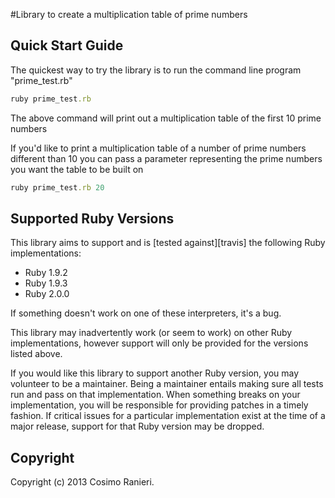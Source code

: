 #Library to create a multiplication table of prime numbers

## Quick Start Guide
The quickest way to try the library is to run the command line program "prime_test.rb"

```ruby
ruby prime_test.rb
```
The above command will print out a multiplication table of the first 10 prime numbers

If you'd like to print a multiplication table of a number of prime numbers different than 10
you can pass a parameter representing the prime numbers you want the table to be built on

```ruby
ruby prime_test.rb 20
```


## Supported Ruby Versions
This library aims to support and is [tested against][travis] the following Ruby
implementations:

* Ruby 1.9.2
* Ruby 1.9.3
* Ruby 2.0.0

If something doesn't work on one of these interpreters, it's a bug.

This library may inadvertently work (or seem to work) on other Ruby
implementations, however support will only be provided for the versions listed
above.

If you would like this library to support another Ruby version, you may
volunteer to be a maintainer. Being a maintainer entails making sure all tests
run and pass on that implementation. When something breaks on your
implementation, you will be responsible for providing patches in a timely
fashion. If critical issues for a particular implementation exist at the time
of a major release, support for that Ruby version may be dropped.


## Copyright
Copyright (c) 2013 Cosimo Ranieri.
